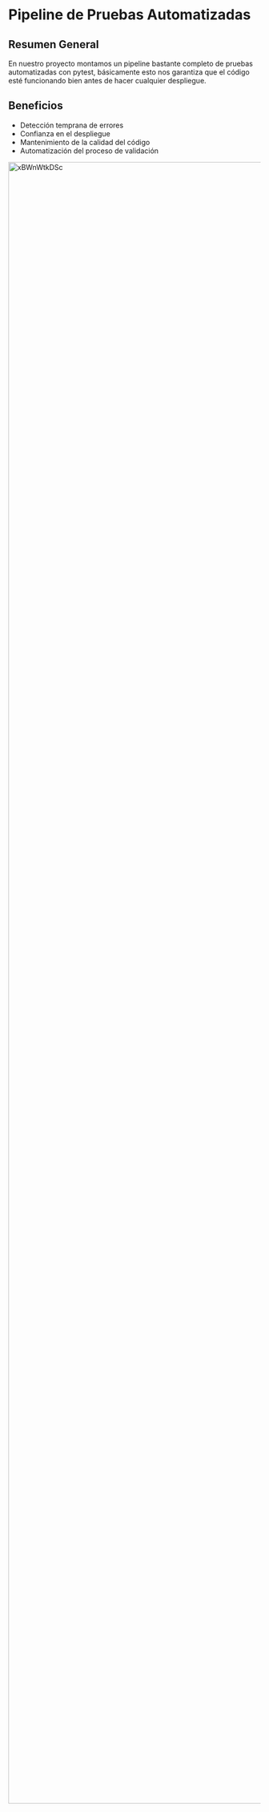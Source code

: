 # Pipeline de Pruebas Automatizadas

## Resumen General

En nuestro proyecto montamos un pipeline bastante completo de pruebas automatizadas con pytest, básicamente esto nos garantiza que el código esté funcionando bien antes de hacer cualquier despliegue.

## Beneficios
- Detección temprana de errores
- Confianza en el despliegue
- Mantenimiento de la calidad del código
- Automatización del proceso de validación

<img width="1920" height="3276" alt="xBWnWtkDSc" src="https://github.com/user-attachments/assets/6b224328-7a37-4e2d-9634-f55304db0315" />

